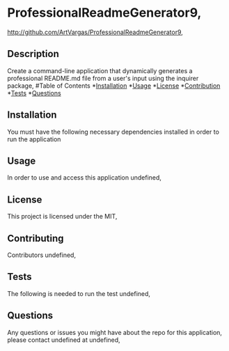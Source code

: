 


  # ProfessionalReadmeGenerator9,
  http://github.com/ArtVargas/ProfessionalReadmeGenerator9,

  ## Description 

  Create a command-line application that dynamically generates a professional README.md file from a user's input using the inquirer package,
  #Table of Contents
  *[Installation](#installation)
  *[Usage](#usage)
  *[License](#license)
  *[Contribution](#contribution)
  *[Tests](#tests)
  *[Questions](#questions)


  ## Installation
 You must have the following necessary dependencies installed in order to run the application
  

  ## Usage

 In order to use and access this application undefined,

 ## License
  This project is licensed under the MIT,

  ## Contributing
 Contributors undefined,

  ## Tests
  The following is needed to run the test undefined,

  ## Questions
  Any questions or issues you might have about the repo for this application, please contact undefined at  undefined,

  